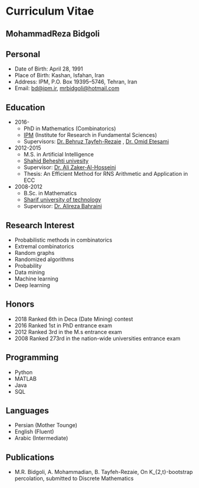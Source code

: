 # Curriculum Vitae
**MohammadReza Bidgoli**
-----------------



## Personal

- Date of Birth: April 28, 1991
- Place of Birth: Kashan, Isfahan, Iran
- Address: IPM, P.O. Box 19395–5746, Tehran, Iran
- Email: bd@ipm.ir, mrbidgoli@hotmail.com

## Education

- 2016- 
  - PhD in Mathematics (Combinatorics)
  - [IPM](http://ipm.ir/) (Institute for Research in Fundamental Sciences)
  - Supervisors: [Dr. Behruz Tayfeh-Rezaie](http://math.ipm.ac.ir/~tayfeh-r/) , [Dr. Omid Etesami](http://math.ipm.ir/~etesami/)
- 2012-2015 
  - M.S. in Artificial Intelligence
  - [Shahid Beheshti univesity](http://en.sbu.ac.ir/sitepages/home.aspx)
  - Supervisor: [Dr. Ali Zaker-Al-Hosseini](https://scholar.google.com/citations?user=2eRuGygAAAAJ&hl=en)
  - Thesis: An Efficient Method for RNS Arithmetic and Application in ECC
- 2008-2012 
  - B.Sc. in Mathematics
  - [Sharif university of technology](http://www.en.sharif.edu/)
  - Supervisor: [Dr. Alireza Bahraini](http://sharif.ir/~bahraini/)

## Research Interest

- Probabilistic methods in combinatorics
- Extremal combinatorics
- Random graphs
- Randomized algorithms
- Probability
- Data mining
- Machine learning
- Deep learning

## Honors

- 2018 Ranked 6th in Deca (Date Mining) contest
- 2016 Ranked 1st in PhD entrance exam
- 2012 Ranked 3rd in the M.s entrance exam
- 2008 Ranked 273rd in the nation-wide universities entrance exam

## Programming

- Python
- MATLAB
- Java
- SQL

## Languages
- Persian (Mother Tounge)
- English (Fluent)
- Arabic (Intermediate)

## Publications

- M.R. Bidgoli, A. Mohammadian, B. Tayfeh-Rezaie, On K_{2,t}-bootstrap percolation, submitted to Discrete Mathematics

